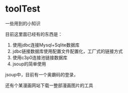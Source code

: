 # toolTest
一些用到的小知识

目前这里面已经有的东西是：
1. 使用jdbc连接Mysql+Sqlite数据库
2. jdbc链接数据库使用配置文件配置化，工厂式的链接方式
3. 使用c3p0连接池链接数据库
4. jsoup的简单使用


jsoup中，目前有一个奥霸码的登录，

还有个某漫画网站下载一整部漫画图片的工具
